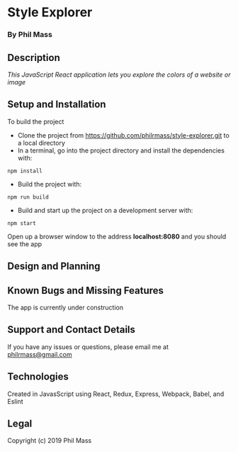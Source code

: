 # Style Explorer

### By **Phil Mass**

## Description

_This JavaScript React application lets you explore the colors of a website or image_

## Setup and Installation

To build the project
* Clone the project from https://github.com/philrmass/style-explorer.git to a local directory
* In a terminal, go into the project directory and install the dependencies with:
```console
npm install
```
* Build the project with:
```console
npm run build 
```
* Build and start up the project on a development server with:
```console
npm start
```
Open up a browser window to the address **localhost:8080** and you should see the app

## Design and Planning

## Known Bugs and Missing Features

The app is currently under construction

## Support and Contact Details

If you have any issues or questions, please email me at philrmass@gmail.com

## Technologies

Created in JavasScript using React, Redux, Express, Webpack, Babel, and Eslint

## Legal

Copyright (c) 2019 Phil Mass

